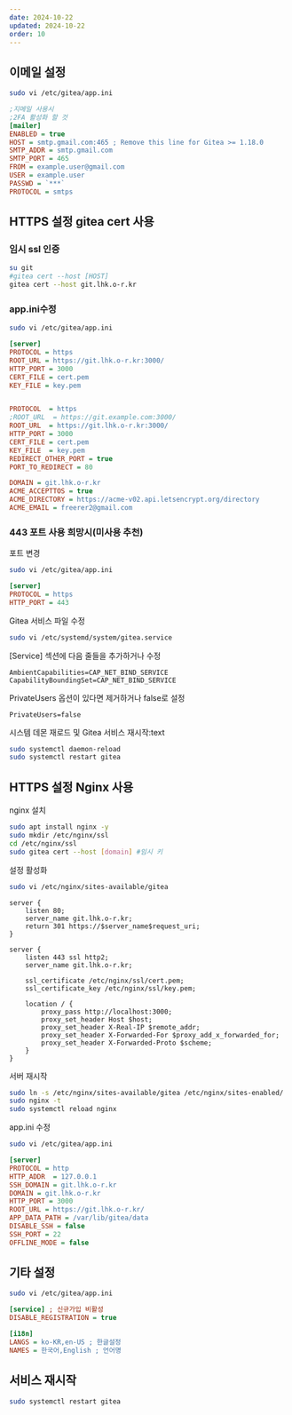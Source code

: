 ```yaml
---
date: 2024-10-22
updated: 2024-10-22
order: 10
---
```

## 이메일 설정

```sh
sudo vi /etc/gitea/app.ini
```

```ini
;지메일 사용시
;2FA 활성화 할 것
[mailer]  
ENABLED = true  
HOST = smtp.gmail.com:465 ; Remove this line for Gitea >= 1.18.0  
SMTP_ADDR = smtp.gmail.com  
SMTP_PORT = 465  
FROM = example.user@gmail.com  
USER = example.user  
PASSWD = `***`  
PROTOCOL = smtps
```

## HTTPS 설정 gitea cert 사용

### 임시 ssl 인증

```sh
su git
#gitea cert --host [HOST]
gitea cert --host git.lhk.o-r.kr
```

### app.ini수정
```sh
sudo vi /etc/gitea/app.ini
```

```ini
[server]
PROTOCOL = https  
ROOT_URL = https://git.lhk.o-r.kr:3000/
HTTP_PORT = 3000  
CERT_FILE = cert.pem  
KEY_FILE = key.pem


PROTOCOL  = https
;ROOT_URL  = https://git.example.com:3000/
ROOT_URL  = https://git.lhk.o-r.kr:3000/
HTTP_PORT = 3000
CERT_FILE = cert.pem
KEY_FILE  = key.pem
REDIRECT_OTHER_PORT = true  
PORT_TO_REDIRECT = 80

DOMAIN = git.lhk.o-r.kr
ACME_ACCEPTTOS = true
ACME_DIRECTORY = https://acme-v02.api.letsencrypt.org/directory
ACME_EMAIL = freerer2@gmail.com

```

### 443 포트 사용 희망시(미사용 추천)

포트 변경

```sh
sudo vi /etc/gitea/app.ini
```

```ini
[server]
PROTOCOL = https
HTTP_PORT = 443
```

Gitea 서비스 파일 수정

```sh
sudo vi /etc/systemd/system/gitea.service
```

\[Service\] 섹션에 다음 줄들을 추가하거나 수정

```
AmbientCapabilities=CAP_NET_BIND_SERVICE
CapabilityBoundingSet=CAP_NET_BIND_SERVICE
```

PrivateUsers 옵션이 있다면 제거하거나 false로 설정

```
PrivateUsers=false
```

시스템 데몬 재로드 및 Gitea 서비스 재시작:text

```sh
sudo systemctl daemon-reload
sudo systemctl restart gitea
```

## HTTPS 설정 Nginx 사용

nginx 설치
```sh
sudo apt install nginx -y
sudo mkdir /etc/nginx/ssl
cd /etc/nginx/ssl
sudo gitea cert --host [domain] #임시 키
```

설정 활성화
```sh
sudo vi /etc/nginx/sites-available/gitea
```

```
server {
	listen 80;
	server_name git.lhk.o-r.kr;
	return 301 https://$server_name$request_uri;
}

server {
	listen 443 ssl http2;
	server_name git.lhk.o-r.kr;
	
	ssl_certificate /etc/nginx/ssl/cert.pem;
	ssl_certificate_key /etc/nginx/ssl/key.pem;
	
	location / { 
		proxy_pass http://localhost:3000;
		proxy_set_header Host $host;
		proxy_set_header X-Real-IP $remote_addr;
		proxy_set_header X-Forwarded-For $proxy_add_x_forwarded_for;
		proxy_set_header X-Forwarded-Proto $scheme;
	}	
}
```

서버 재시작
```sh
sudo ln -s /etc/nginx/sites-available/gitea /etc/nginx/sites-enabled/
sudo nginx -t
sudo systemctl reload nginx
```

app.ini 수정
```sh
sudo vi /etc/gitea/app.ini
```

```ini
[server]
PROTOCOL = http
HTTP_ADDR  = 127.0.0.1
SSH_DOMAIN = git.lhk.o-r.kr
DOMAIN = git.lhk.o-r.kr
HTTP_PORT = 3000
ROOT_URL = https://git.lhk.o-r.kr/
APP_DATA_PATH = /var/lib/gitea/data
DISABLE_SSH = false
SSH_PORT = 22
OFFLINE_MODE = false
```

## 기타 설정

```sh
sudo vi /etc/gitea/app.ini
```

```ini
[service] ; 신규가입 비활성
DISABLE_REGISTRATION = true

[i18n]
LANGS = ko-KR,en-US ; 한글설정
NAMES = 한국어,English ; 언어명
```

## 서비스 재시작

```sh
sudo systemctl restart gitea
```